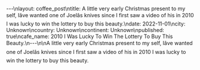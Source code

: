 ---\nlayout: coffee_post\ntitle: A little very early Christmas present to my self, Iâve wanted one of Joelâs knives since I first saw a video of his in 2010 I was lucky to win the lottery to buy this beauty.\ndate: 2022-11-01\ncity: Unknown\ncountry: Unknown\ncontinent: Unknown\npublished: true\ncafe_name: 2010 I Was Lucky To Win The Lottery To Buy This Beauty.\n---\n\nA little very early Christmas present to my self, Iâve wanted one of Joelâs knives since I first saw a video of his in 2010 I was lucky to win the lottery to buy this beauty.